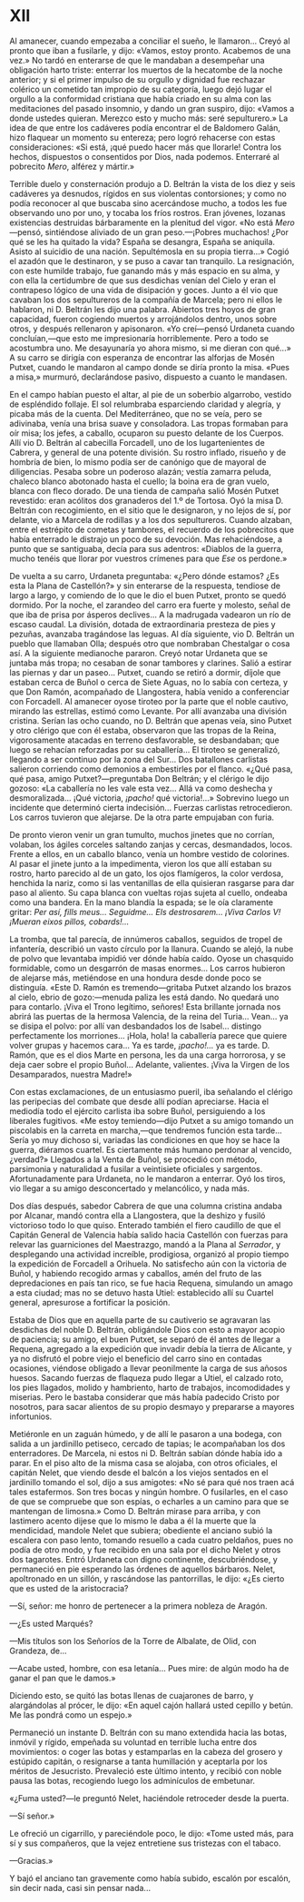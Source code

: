 # XII

Al amanecer, cuando empezaba a conciliar el sueño, le llamaron... Creyó al
pronto que iban a fusilarle, y dijo: «Vamos, estoy pronto. Acabemos de una
vez.» No tardó en enterarse de que le mandaban a desempeñar una obligación
harto triste: enterrar los muertos de la hecatombe de la noche anterior; y si el
primer impulso de su orgullo y dignidad fue rechazar colérico un cometido
tan impropio de su categoría, luego dejó lugar el orgullo a la conformidad
cristiana que había criado en su alma con las meditaciones del pasado
insomnio, y dando un gran suspiro, dijo: «Vamos a donde ustedes quieran.
Merezco esto y mucho más: seré sepulturero.» La idea de que entre los
cadáveres podía encontrar el de Baldomero Galán, hizo flaquear un momento
su entereza; pero logró rehacerse con estas consideraciones: «Si está, ¡qué
puedo hacer más que llorarle! Contra los hechos, dispuestos o consentidos por
Dios, nada podemos. Enterraré al pobrecito *Mero*, alférez y mártir.»

Terrible duelo y consternación produjo a D. Beltrán la vista de los diez y seis
cadáveres ya desnudos, rígidos en sus violentas contorsiones; y como no podía
reconocer al que  buscaba sino acercándose mucho, a todos les fue observando
uno por uno, y tocaba los fríos rostros. Eran jóvenes, lozanas existencias
destruidas bárbaramente en la plenitud del vigor. «No está *Mero*—pensó,
sintiéndose aliviado de un gran peso.—¡Pobres muchachos! ¿Por qué se les ha
quitado la vida? España se desangra, España se aniquila. Asisto al suicidio de
una nación. Sepultémosla en su propia tierra...» Cogió el azadón que le
destinaron, y se puso a cavar tan tranquilo. La resignación, con este humilde
trabajo, fue ganando más y más espacio en su alma, y con ella la certidumbre de
que sus desdichas venían del Cielo y eran el contrapeso lógico de una vida de
disipación y goces. Junto a él vio que cavaban los dos sepultureros de la
compañía de Marcela; pero ni ellos le hablaron, ni D. Beltrán les dijo una
palabra. Abiertos tres hoyos de gran capacidad, fueron cogiendo muertos
y arrojándolos dentro, unos sobre otros, y después rellenaron y apisonaron. «Yo
creí—pensó Urdaneta cuando concluían,—que esto me impresionaría horriblemente.
Pero a todo se acostumbra uno. Me desayunaría yo ahora mismo, si me dieran con
qué...» A su carro se dirigía con esperanza de encontrar las alforjas de Mosén
Putxet, cuando le mandaron al campo donde se diría pronto la misa. «Pues
a misa,» murmuró, declarándose pasivo, dispuesto a cuanto le mandasen.

En el campo habían puesto el altar, al pie de un soberbio algarrobo, vestido de
espléndido  follaje. El sol relumbraba esparciendo claridad y alegría, y picaba
más de la cuenta. Del Mediterráneo, que no se veía, pero se adivinaba, venía
una brisa suave y consoladora. Las tropas formaban para oír misa; los jefes,
a caballo, ocuparon su puesto delante de los Cuerpos. Allí vio D. Beltrán al
cabecilla Forcadell, uno de los lugartenientes de Cabrera, y general de una
potente división. Su rostro inflado, risueño y de hombría de bien, lo mismo
podía ser de canónigo que de mayoral de diligencias. Pesaba sobre un poderoso
alazán; vestía zamarra peluda, chaleco blanco abotonado hasta el cuello; la
boina era de gran vuelo, blanca con fleco dorado. De una tienda de campaña
salió Mosén Putxet revestido: eran acólitos dos granaderos del 1.º de Tortosa.
Oyó la misa D. Beltrán con recogimiento, en el sitio que le designaron, y no
lejos de sí, por delante, vio a Marcela de rodillas y a los dos sepultureros.
Cuando alzaban, entre el estrépito de cometas y tambores, el recuerdo de los
pobrecitos que había enterrado le distrajo un poco de su devoción. Mas
rehaciéndose, a punto que se santiguaba, decía para sus adentros: «Diablos de
la guerra, mucho tenéis que llorar por vuestros crímenes para que *Ese* os
perdone.»

De vuelta a su carro, Urdaneta preguntaba: «¿Pero dónde estamos? ¿Es esta la
Plana de Castellón?» y sin enterarse de la respuesta, tendiose de largo
a largo, y comiendo de lo que le dio el buen Putxet, pronto se  quedó dormido.
Por la noche, el zarandeo del carro era fuerte y molesto, señal de que iba de
prisa por ásperos declives... A la madrugada vadearon un río de escaso caudal.
La división, dotada de extraordinaria presteza de pies y pezuñas, avanzaba
tragándose las leguas. Al día siguiente, vio D. Beltrán un pueblo que llamaban
Olla; después otro que nombraban Chestalgar o cosa así. A la siguiente
medianoche pararon. Creyó notar Urdaneta que se juntaba más tropa; no cesaban
de sonar tambores y clarines. Salió a estirar las piernas y dar un paseo...
Putxet, cuando se retiró a dormir, díjole que estaban cerca de Buñol o cerca de
Siete Aguas, no lo sabía con certeza, y que Don Ramón, acompañado de
Llangostera, había venido a conferenciar con Forcadell. Al amanecer oyose
tiroteo por la parte que el noble cautivo, mirando las estrellas, estimó como
Levante. Por allí avanzaba una división cristina. Serían las ocho cuando, no D.
Beltrán que apenas veía, sino Putxet y otro clérigo que con él estaba,
observaron que las tropas de la Reina, vigorosamente atacadas en terreno
desfavorable, se desbandaban; que luego se rehacían reforzadas por su
caballería... El tiroteo se generalizó, llegando a ser continuo por la zona del
Sur... Dos batallones carlistas salieron corriendo como demonios a embestirles
por el flanco. «¿Qué pasa, qué pasa, amigo Putxet?—preguntaba Don Beltrán; y el
clérigo le dijo gozoso: «La caballería no les vale esta vez... Allá va como
deshecha y desmoralizada... ¡Qué victoria, *¡pacho!* qué victoria!...»
Sobrevino luego un incidente que determinó cierta indecisión... Fuerzas
carlistas retrocedieron. Los carros tuvieron que alejarse. De la otra parte
empujaban con furia.

De pronto vieron venir un gran tumulto, muchos jinetes que no corrían, volaban,
los ágiles corceles saltando zanjas y cercas, desmandados, locos. Frente
a ellos, en un caballo blanco, venía un hombre vestido de colorines. Al pasar
el jinete junto a la impedimenta, vieron los que allí estaban su rostro, harto
parecido al de un gato, los ojos flamígeros, la color verdosa, henchida la
nariz, como si las ventanillas de ella quisieran rasgarse para dar paso al
aliento. Su capa blanca con vueltas rojas sujeta al cuello, ondeaba como una
bandera. En la mano blandía la espada; se le oía claramente gritar: *Per así,
fills meus... Seguidme... Els destrosarem... ¡Viva Carlos V! ¡Mueran eixos
pillos, cobards!...*

La tromba, que tal parecía, de innúmeros caballos, seguidos de tropel de
infantería, describió un vasto círculo por la llanura. Cuando se alejó, la nube
de polvo que levantaba impidió ver dónde había caído. Oyose un chasquido
formidable, como un desgarrón de masas enormes... Los carros hubieron de
alejarse más, metiéndose en una hondura desde donde poco se distinguía. «Este
D. Ramón es tremendo—gritaba Putxet alzando los brazos al cielo, ebrio de
gozo:—menuda paliza les está dando. No quedará  uno para contarlo. ¡Viva el
Trono legítimo, señores! Esta brillante jornada nos abrirá las puertas de la
hermosa Valencia, de la reina del Turia... Vean... ya se disipa el polvo: por
allí van desbandados los de Isabel... distingo perfectamente los morriones...
¡Hola, hola! la caballería parece que quiere volver grupas y hacemos cara... Ya
es tarde, *¡pacho!...* ya es tarde. D. Ramón, que es el dios Marte en persona,
les da una carga horrorosa, y se deja caer sobre el propio Buñol... Adelante,
valientes. ¡Viva la Virgen de los Desamparados, nuestra Madre!»

Con estas exclamaciones, de un entusiasmo pueril, iba señalando el clérigo las
peripecias del combate que desde allí podían apreciarse. Hacia el mediodía todo
el ejército carlista iba sobre Buñol, persiguiendo a los liberales fugitivos.
«Me estoy temiendo—dijo Putxet a su amigo tomando un piscolabis en la carreta
en marcha,—que tendremos función esta tarde... Sería yo muy dichoso si,
variadas las condiciones en que hoy se hace la guerra, diéramos cuartel. Es
ciertamente más humano perdonar al vencido, ¿verdad?» Llegados a la Venta de
Buñol, se procedió con método, parsimonia y naturalidad a fusilar a veintisiete
oficiales y sargentos. Afortunadamente para Urdaneta, no le mandaron
a enterrar. Oyó los tiros, vio llegar a su amigo desconcertado y melancólico,
y nada más.

Dos días después, sabedor Cabrera de que una columna cristina andaba por
Alcanar,  mandó contra ella a Llangostera, que la deshizo y fusiló victorioso
todo lo que quiso. Enterado también el fiero caudillo de que el Capitán General
de Valencia había salido hacia Castellón con fuerzas para relevar las
guarniciones del Maestrazgo, mandó a la Plana al *Serrador*, y desplegando una
actividad increíble, prodigiosa, organizó al propio tiempo la expedición de
Forcadell a Orihuela. No satisfecho aún con la victoria de Buñol, y habiendo
recogido armas y caballos, amén del fruto de las depredaciones en país tan
rico, se fue hacia Requena, simulando un amago a esta ciudad; mas no se detuvo
hasta Utiel: establecido allí su Cuartel general, apresurose a fortificar la
posición.

Estaba de Dios que en aquella parte de su cautiverio se agravaran las desdichas
del noble D. Beltrán, obligándole Dios con esto a mayor acopio de paciencia; su
amigo, el buen Putxet, se separó de él antes de llegar a Requena, agregado a la
expedición que invadir debía la tierra de Alicante, y ya no disfrutó el pobre
viejo el beneficio del carro sino en contadas ocasiones, viéndose obligado
a llevar peonilmente la carga de sus añosos huesos. Sacando fuerzas de flaqueza
pudo llegar a Utiel, el calzado roto, los pies llagados, molido y hambriento,
harto de trabajos, incomodidades y miserias. Pero le bastaba considerar que más
había padecido Cristo por nosotros, para sacar alientos de su propio desmayo
y prepararse a mayores infortunios.

Metiéronle en un zaguán húmedo, y de allí le pasaron a una bodega, con salida
a un jardinillo petiseco, cercado de tapias; le acompañaban los dos
enterradores. De Marcela, ni estos ni D. Beltrán sabían dónde había ido
a parar. En el piso alto de la misma casa se alojaba, con otros oficiales, el
capitán Nelet, que viendo desde el balcón a los viejos sentados en el
jardinillo tomando el sol, dijo a sus amigotes: «No sé para qué nos traen acá
tales estafermos. Son tres bocas y ningún hombre. O fusilarles, en el caso de
que se compruebe que son espías, o echarles a un camino para que se mantengan
de limosna.» Como D. Beltrán mirase para arriba, y con lastimero acento dijese
que lo mismo le daba a él la muerte que la mendicidad, mandole Nelet que
subiera; obediente el anciano subió la escalera con paso lento, tomando
resuello a cada cuatro peldaños, pues no podía de otro modo, y fue recibido en
una sala por el dicho Nelet y otros dos tagarotes. Entró Urdaneta con digno
continente, descubriéndose, y permaneció en pie esperando las órdenes de
aquellos bárbaros. Nelet, apoltronado en un sillón, y rascándose las
pantorrillas, le dijo: «¿Es cierto que es usted de la aristocracia?

—Sí, señor: me honro de pertenecer a la primera nobleza de Aragón.

—¿Es usted Marqués?

—Mis títulos son los Señoríos de la Torre de Albalate, de Olid, con Grandeza,
de...

—Acabe usted, hombre, con esa letanía...  Pues mire: de algún modo ha de ganar
el pan que le damos.»

Diciendo esto, se quitó las botas llenas de cuajarones de barro, y alargándolas
al prócer, le dijo: «En aquel cajón hallará usted cepillo y betún. Me las
pondrá como un espejo.»

Permaneció un instante D. Beltrán con su mano extendida hacia las botas,
inmóvil y rígido, empeñada su voluntad en terrible lucha entre dos movimientos:
o coger las botas y estamparlas en la cabeza del grosero y estúpido capitán,
o resignarse a tanta humillación y aceptarla por los méritos de Jesucristo.
Prevaleció este último intento, y recibió con noble pausa las botas, recogiendo
luego los adminículos de embetunar.

«¿Fuma usted?—le preguntó Nelet, haciéndole retroceder desde la puerta.

—Sí señor.»

Le ofreció un cigarrillo, y pareciéndole poco, le dijo: «Tome usted más, para
sí y sus compañeros, que la vejez entretiene sus tristezas con el tabaco.

—Gracias.»

Y bajó el anciano tan gravemente como había subido, escalón por escalón, sin
decir nada, casi sin pensar nada...
